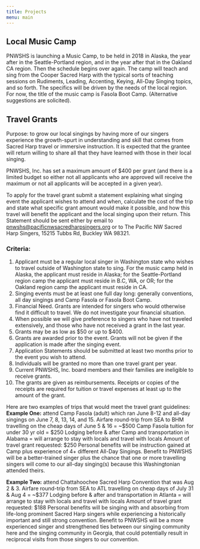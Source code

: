```yaml
---
title: Projects
menu: main
---
```

## Local Music Camp
PNWSHS is launching a Music Camp, to be held in 2018 in Alaska, the year after in the Seattle-Portland region, and in the year after that in the Oakland CA region. Then the schedule begins over again. The camp will teach and sing from the Cooper Sacred Harp with the typical sorts of teaching sessions on Rudiments, Leading, Accenting, Keying, All-Day Singing topics, and so forth. The specifics will be driven by the needs of the local region. For now, the title of the music camp is Fasola Boot Camp. (Alternative suggestions are solicited).

## Travel Grants
Purpose:  to grow our local singings by having more of our singers experience the growth-spurt in understanding and skill that comes from Sacred Harp travel or immersive instruction. It is expected that the grantee will return willing to share all that they have learned with those in their local singing.

PNWSHS, Inc. has set a maximum amount of $400 per grant (and there is a limited budget so either not all applicants who are approved will receive the maximum or not all applicants will be accepted in a given year).

To apply for the travel grant submit a statement explaining what singing event the applicant wishes to attend and when, calculate the cost of the trip and state what specific grant amount would make it possible, and how this travel will benefit the applicant and the local singing upon their return. This Statement should be sent either by email to pnwshs@pacificnwsacredharpsingers.org or to The Pacific NW Sacred Harp Singers, 15215 Tubbs Rd, Buckley WA 98321.

### Criteria:
1. Applicant must be a regular local singer in Washington state who wishes to travel outside of Washington state to sing. For the music camp held in Alaska, the applicant must reside in Alaska; for the Seattle-Portland region camp the applicant must reside in B.C, WA, or OR; for the Oakland region camp the applicant must reside in CA.
1. Singing events must be at least one full day long: generally conventions, all day singings and Camp Fasola or Fasola Boot Camp.
1. Financial Need. Grants are intended for singers who would otherwise find it difficult to travel. We do not investigate your financial situation.
1. When possible we will give preference to singers who have not traveled extensively, and those who have not received a grant in the last year.
1. Grants may be as low as $50 or up to $400.
1. Grants are awarded prior to the event. Grants will not be given if the application is made after the singing event.
1. Application Statements should be submitted at least two months prior to the event you wish to attend.
1. Individuals will be granted no more than one travel grant per year.
1. Current PNWSHS, Inc. board members and their families are ineligible to receive grants.
10. The grants are given as reimbursements. Receipts or copies of the receipts are required for tuition or travel expenses at least up to the amount of the grant.

Here are two examples of trips that would meet the travel grant guidelines:
**Example One:** attend Camp Fasola (adult) which ran June 8-12 and all-day singings on June 7, 8, 13, 14, and 15.
Airfare round-trip from SEA to BHM travelling on the cheap days of June 5 & 16 = ~$500
Camp Fasola tuition for under 30 yr old = $250
Lodging before & after Camp and transportation in Alabama = will arrange to stay with locals and travel with locals
Amount of travel grant requested: $250
Personal benefits will be instruction gained at Camp plus experience of 4+ different All-Day Singings.
Benefit to PNWSHS will be a better-trained singer plus the chance that one or more travelling singers will come to our all-day singing(s) because this Washingtonian attended theirs.

**Example Two:** attend Chattahoochee Sacred Harp Convention that was Aug 2 & 3.
Airfare round-trip from SEA to ATL travelling on cheap days of July 31 & Aug 4 = ~$377
Lodging before & after and transportation in Atlanta = will arrange to stay with locals and travel with locals
Amount of travel grant requested: $188
Personal benefits will be singing with and absorbing from life-long prominent Sacred Harp singers while experiencing a historically important and still strong convention.
Benefit to PNWSHS will be a more experienced singer and strengthened ties between our singing community here and the singing community in Georgia, that could potentially result in reciprocal visits from those singers to our convention.
